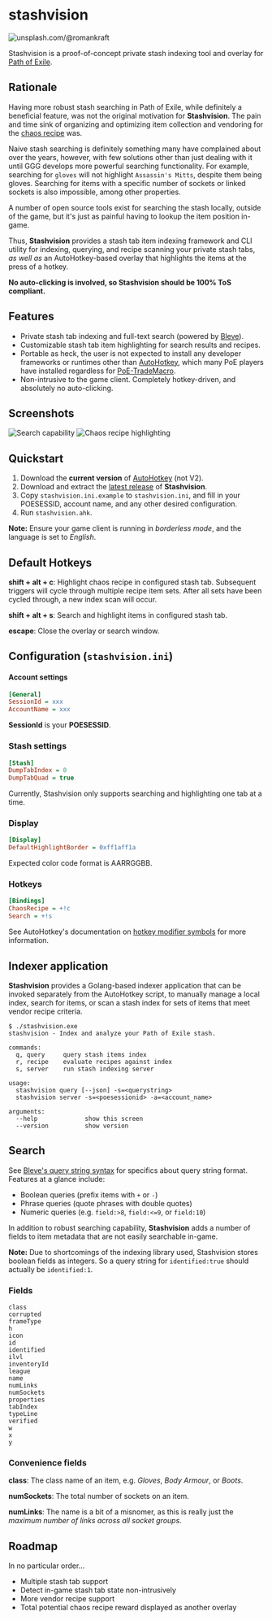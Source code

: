 # stashvision

![unsplash.com/@romankraft](splash.jpg)

Stashvision is a proof-of-concept private stash indexing tool and
overlay for [Path of Exile][1].

## Rationale

Having more robust stash searching in Path of Exile, while definitely a
beneficial feature, was not the original motivation for **Stashvision**.
The pain and time sink of organizing and optimizing item collection and
vendoring for the [chaos recipe][2] was.

Naive stash searching is definitely something many have complained about
over the years, however, with few solutions other than just dealing with
it until GGG develops more powerful searching functionality.
For example, searching for `gloves` will not highlight
`Assassin's Mitts`, despite them being gloves. Searching for items with
a specific number of sockets or linked sockets is also impossible, among
other properties.

A number of open source tools exist for searching the stash locally,
outside of the game, but it's just as painful having to lookup the item
position in-game.

Thus, **Stashvision** provides a stash tab item indexing framework and
CLI utility for indexing, querying, and recipe scanning your private
stash tabs, _as well as_ an AutoHotkey-based overlay that highlights the
items at the press of a hotkey.

**No auto-clicking is involved, so Stashvision should be 100% ToS
compliant.**

## Features

* Private stash tab indexing and full-text search (powered by [Bleve][3]).
* Customizable stash tab item highlighting for search results and recipes.
* Portable as heck, the user is not expected to install any developer
  frameworks or runtimes other than [AutoHotkey][4], which many PoE players
  have installed regardless for [PoE-TradeMacro][5].
* Non-intrusive to the game client. Completely hotkey-driven, and
  absolutely no auto-clicking.

## Screenshots

![Search capability](screenshot-search-1.png)
![Chaos recipe highlighting](screenshot-chaosrecipe-1.png)

## Quickstart

1. Download the **current version** of [AutoHotkey][4] (not V2).
2. Download and extract the [latest release][6] of **Stashvision**.
3. Copy `stashvision.ini.example` to `stashvision.ini`, and fill in your
   POESESSID, account name, and any other desired configuration.
3. Run `stashvision.ahk`.

**Note:** Ensure your game client is running in *borderless mode*, and
the language is set to *English*.

## Default Hotkeys

**shift + alt + c**:
    Highlight chaos recipe in configured stash tab. Subsequent triggers
    will cycle through multiple recipe item sets. After all sets have
    been cycled through, a new index scan will occur.

**shift + alt + s**:
    Search and highlight items in configured stash tab.

**escape**:
    Close the overlay or search window.

## Configuration (``stashvision.ini``)

#### Account settings

```ini
[General]
SessionId = xxx
AccountName = xxx
```

**SessionId** is your **POESESSID**.

### Stash settings

```ini
[Stash]
DumpTabIndex = 0
DumpTabQuad = true
```

Currently, Stashvision only supports searching and highlighting one tab
at a time.

### Display

```ini
[Display]
DefaultHighlightBorder = 0xff1aff1a
```

Expected color code format is AARRGGBB.

### Hotkeys

```ini
[Bindings]
ChaosRecipe = +!c
Search = +!s
```

See AutoHotkey's documentation on [hotkey modifier symbols][7] for more
information.

## Indexer application

**Stashvision** provides a Golang-based indexer application that can be
invoked separately from the AutoHotkey script, to manually manage a
local index, search for items, or scan a stash index for sets of items
that meet vendor recipe criteria.

```
$ ./stashvision.exe
stashvision - Index and analyze your Path of Exile stash.

commands:
  q, query     query stash items index
  r, recipe    evaluate recipes against index
  s, server    run stash indexing server

usage:
  stashvision query [--json] -s=<querystring>
  stashvision server -s=<poesessionid> -a=<account_name>

arguments:
  --help             show this screen
  --version          show version

```

## Search

See [Bleve's query string syntax][3] for specifics about query string
format. Features at a glance include:

* Boolean queries (prefix items with `+` or `-`)
* Phrase queries (quote phrases with double quotes)
* Numeric queries (e.g. `field:>8`, `field:<=9`, or `field:10`)

In addition to robust searching capability, **Stashvision** adds a
number of fields to item metadata that are not easily searchable
in-game.

**Note:** Due to shortcomings of the indexing library used, Stashvision
stores boolean fields as integers. So a query string for
`identified:true` should actually be `identified:1`.

### Fields

```
class
corrupted
frameType
h
icon
id
identified
ilvl
inventoryId
league
name
numLinks
numSockets
properties
tabIndex
typeLine
verified
w
x
y
```

### Convenience fields

**class**:
    The class name of an item, e.g. *Gloves*, *Body Armour*, or *Boots*.

**numSockets**:
    The total number of sockets on an item.

**numLinks**:
    The name is a bit of a misnomer, as this is really just the *maximum
    number of links across all socket groups*.


## Roadmap

In no particular order...

* Multiple stash tab support
* Detect in-game stash tab state non-intrusively
* More vendor recipe support
* Total potential chaos recipe reward displayed as another overlay


[1]: http://pathofexile.com/
[2]: https://pathofexile.gamepedia.com/Vendor_recipe_system#Full_Rare_Sets
[3]: https://blevesearch.com/docs/Query-String-Query/
[4]: https://www.autohotkey.com/
[5]: https://poe-trademacro.github.io
[6]: https://github.com/darvid/stashvision/releases/latest
[7]: https://www.autohotkey.com/docs/Hotkeys.htm#Symbols
